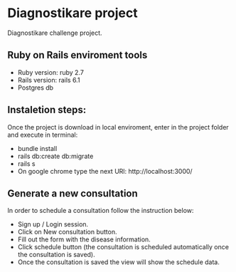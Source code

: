 # Diagnostikare project

Diagnostikare challenge project.


## Ruby on Rails enviroment tools
- Ruby version: ruby 2.7
- Rails version: rails 6.1
- Postgres db

## Instaletion steps:
Once the project is download in local enviroment, enter in the project folder and execute in terminal:
- bundle install
- rails db:create db:migrate
- rails s
- On google chrome type the next URl: http://localhost:3000/

## Generate a new consultation
In order to schedule a consultation follow the instruction below:
- Sign up / Login session.
- Click on New consultation button.
- Fill out the form with the disease information.
- Click schedule button (the consultation is scheduled automatically once the consultation is saved).
- Once the consultation is saved the view will show the schedule data.

